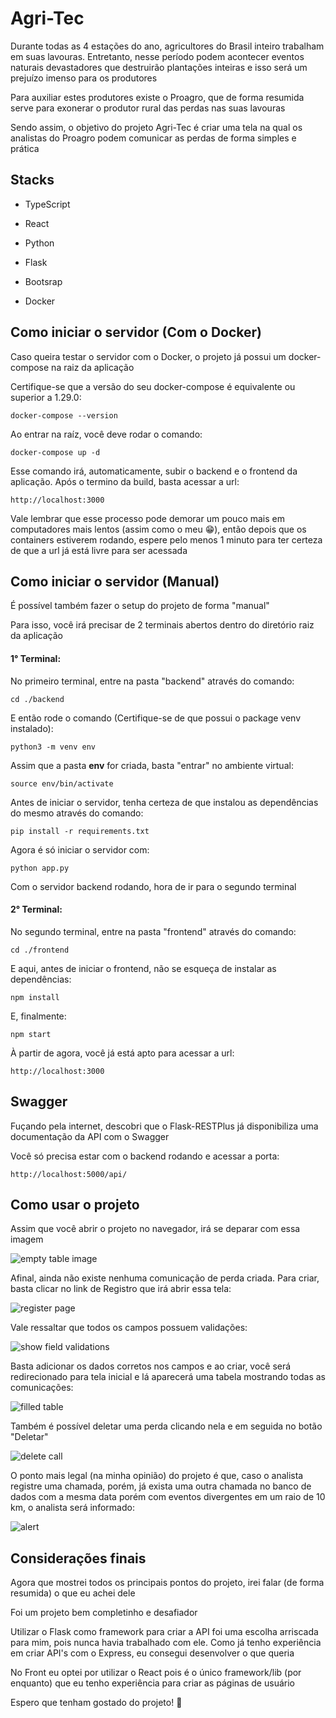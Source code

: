 
# Agri-Tec

Durante todas as 4 estações do ano, agricultores do Brasil inteiro trabalham em suas lavouras. Entretanto, nesse período podem acontecer eventos naturais devastadores que destruirão plantações inteiras e isso será um prejuízo imenso para os produtores

Para auxiliar estes produtores existe o Proagro, que de forma resumida serve para exonerar o produtor rural das perdas nas suas lavouras

Sendo assim, o objetivo do projeto Agri-Tec é criar uma tela na qual os analistas do Proagro podem comunicar as perdas de forma simples e prática



## Stacks

- TypeScript

- React

- Python

- Flask

- Bootsrap

- Docker




## Como iniciar o servidor (Com o Docker)

Caso queira testar o servidor com o Docker, o projeto já possui um docker-compose na raiz da aplicação

Certifique-se que a versão do seu docker-compose é equivalente ou superior a 1.29.0:

```
docker-compose --version
```

Ao entrar na raíz, você deve rodar o comando:

```
docker-compose up -d
```


Esse comando irá, automaticamente, subir o backend e o frontend da aplicação. Após o termino da build, basta acessar a url:

```
http://localhost:3000
```

Vale lembrar que esse processo pode demorar um pouco mais em computadores mais lentos (assim como o meu 😁), então depois que os containers estiverem rodando, espere pelo menos 1 minuto para ter certeza de que a url já está livre para ser acessada


## Como iniciar o servidor (Manual)

É possível também fazer o setup do projeto de forma "manual"

Para isso, você irá precisar de 2 terminais abertos dentro do diretório raiz da aplicação

#### 1° Terminal:

No primeiro terminal, entre na pasta "backend" através do comando:

```
cd ./backend
```

E então rode o comando (Certifique-se de que possui o package venv instalado):

```
python3 -m venv env
```

Assim que a pasta **env** for criada, basta "entrar" no ambiente virtual:

```
source env/bin/activate
```

Antes de iniciar o servidor, tenha certeza de que instalou as dependências do mesmo através do comando:
```
pip install -r requirements.txt
```

Agora é só iniciar o servidor com:

```
python app.py
```

Com o servidor backend rodando, hora de ir para o segundo terminal

#### 2° Terminal:


No segundo terminal, entre na pasta "frontend" através do comando:

```
cd ./frontend
```

E aqui, antes de iniciar o frontend, não se esqueça de instalar as dependências:

```
npm install
```

E, finalmente:

```
npm start
```


À partir de agora, você já está apto para acessar a url:

```
http://localhost:3000
```

## Swagger

Fuçando pela internet, descobri que o Flask-RESTPlus já disponibiliza uma documentação da API com o Swagger

Você só precisa estar com o backend rodando e acessar a porta:

```
http://localhost:5000/api/
```


## Como usar o projeto

Assim que você abrir o projeto no navegador, irá se deparar com essa imagem

![empty table image](https://i.imgur.com/mT7naA4.png)


Afinal, ainda não existe nenhuma comunicação de perda criada. Para criar, basta clicar no link de Registro que irá abrir essa tela:

![register page](https://i.imgur.com/mFzARNs.png)

Vale ressaltar que todos os campos possuem validações:

![show field validations](https://i.imgur.com/Q1XszRL.png)

Basta adicionar os dados corretos nos campos e ao criar, você será redirecionado para tela inicial e lá aparecerá uma tabela mostrando todas as comunicações:

![filled table](https://i.imgur.com/85q0Hz6.png)

Também é possível deletar uma perda clicando nela e em seguida no botão "Deletar"

![delete call](https://i.imgur.com/8RMkcvk.png)

O ponto mais legal (na minha opinião) do projeto é que, caso o analista registre uma chamada, porém, já exista uma outra chamada no banco de dados com a mesma data porém com eventos divergentes em um raio de 10 km, o analista será informado:

![alert](https://i.imgur.com/WJ2Kwlh.png)


## Considerações finais


Agora que mostrei todos os principais pontos do projeto, irei falar (de forma resumida) o que eu achei dele

Foi um projeto bem completinho e desafiador

Utilizar o Flask como framework para criar a API foi uma escolha arriscada para mim, pois nunca havia trabalhado com ele. Como já tenho experiência em criar API's com o Express, eu consegui desenvolver o que queria

No Front eu optei por utilizar o React pois é o único framework/lib (por enquanto) que eu tenho experiência para criar as páginas de usuário

Espero que tenham gostado do projeto! 🤠
